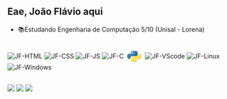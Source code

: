 ## Eae, João Flávio aqui
- 📚Estudando Engenharia de Computação 5/10 (Unisal - Lorena)


  
  
<div style="display: inline_block"><br>
  <img align="center" alt="JF-HTML" height="30" width="40"src="https://cdn.jsdelivr.net/gh/devicons/devicon/icons/html5/html5-original.svg" />
  <img align="center" alt="JF-CSS" height="30" width="40" src="https://cdn.jsdelivr.net/gh/devicons/devicon/icons/css3/css3-original.svg">
  <img align="center" alt="JF-JS" height="30" width="40" src="https://cdn.jsdelivr.net/gh/devicons/devicon/icons/javascript/javascript-original.svg">
  <img align="center" alt="JF-C" height="30" width="40"src="https://cdn.jsdelivr.net/gh/devicons/devicon/icons/c/c-original.svg" />
  <img align="center" alt="JF-Python" height="30" width="40" src="https://raw.githubusercontent.com/devicons/devicon/master/icons/python/python-original.svg">
  <img align="center" alt="JF-VScode" height="30" width="40"src="https://cdn.jsdelivr.net/gh/devicons/devicon/icons/vscode/vscode-original.svg" />
  <img align="center" alt="JF-Linux" height="30" width="40"src="https://cdn.jsdelivr.net/gh/devicons/devicon/icons/linux/linux-original.svg" />
  <img align="center" alt="JF-Windows" height="30" width="40"src="https://cdn.jsdelivr.net/gh/devicons/devicon/icons/windows8/windows8-original.svg" />
  
</div>

  ##
 
<div>
<a href="https://www.instagram.com/joaoflavio_cl/" target="_blank"><img src="https://img.shields.io/badge/Instagram-E4405F?style=for-the-badge&logo=instagram&logoColor=white" target="_blank"></a>
<a href="https://www.twitch.tv/joaoflaviocl" target="_blank"><img src="https://img.shields.io/badge/Twitch-9146FF?style=for-the-badge&logo=twitch&logoColor=white" target="_blank"></a>
<a href = "mailto:joaoflaviocl@gmail.com"><img src="https://img.shields.io/badge/-Gmail-%23333?style=for-the-badge&logo=gmail&logoColor=white" target="_blank"></a> 
</div>
  
